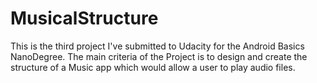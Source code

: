 # MusicalStructure
This is the third project I've submitted to Udacity for the Android Basics NanoDegree. 
The main criteria of the Project is to design and create the structure of a Music app which would allow a user to play audio files.
